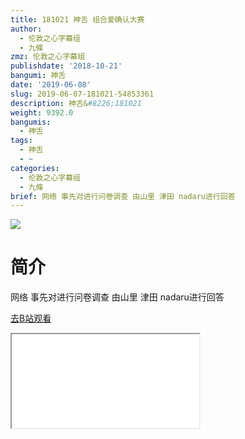 ```yaml
---
title: 181021 神舌 组合爱确认大赛
author:
  - 伦敦之心字幕组
  - 九條
zmz: 伦敦之心字幕组
publishdate: '2018-10-21'
bangumi: 神舌
date: '2019-06-08'
slug: 2019-06-07-181021-54853361
description: 神舌&#8226;181021
weight: 9392.0
bangumis:
  - 神舌
tags:
  - 神舌
  - ~
categories:
  - 伦敦之心字幕组
  - 九條
brief: 网络 事先对进行问卷调查 由山里 津田 nadaru进行回答
---
```

![](https://raw.githubusercontent.com/tcgriffith/owaraisite/master/static/tmpimg/7a39d6868bf886011da07c8dc19a0c9ac14d8dfc.jpg.480.jpg)
# 简介  
网络
事先对进行问卷调查 由山里 津田 nadaru进行回答  

[去B站观看](https://www.bilibili.com/video/av54853361/)
<div class ="resp-container"><iframe class="testiframe" src="//player.bilibili.com/player.html?aid=54853361"", scrolling="no", allowfullscreen="true" > </iframe></div> 
